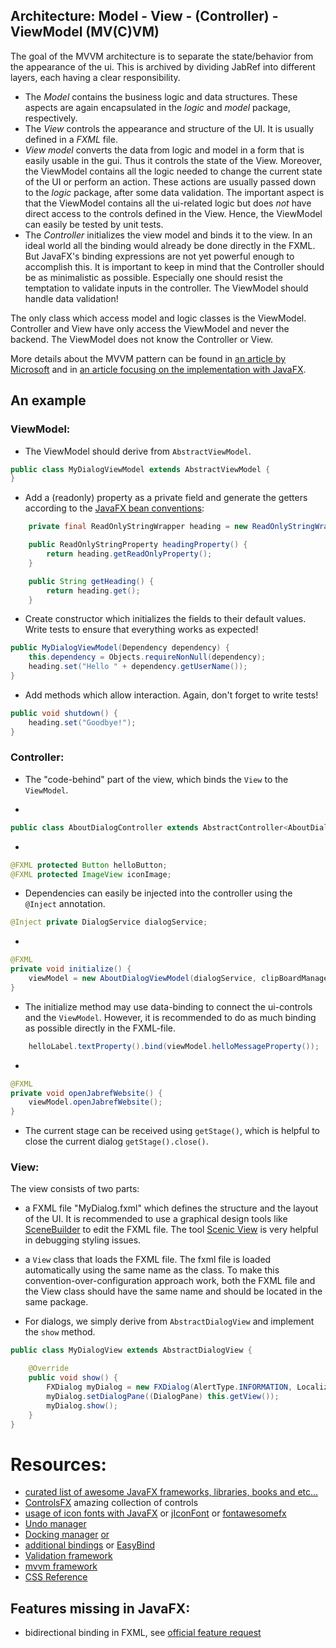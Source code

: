 ## Architecture: Model - View - (Controller) - ViewModel  (MV(C)VM)
The goal of the MVVM architecture is to separate the state/behavior from the appearance of the ui. 
This is archived by dividing JabRef into different layers, each having a clear responsibility.
- The _Model_ contains the business logic and data structures. These aspects are again encapsulated in the _logic_ and _model_ package, respectively.
- The _View_ controls the appearance and structure of the UI. It is usually defined in a _FXML_ file. 
- _View model_ converts the data from logic and model in a form that is easily usable in the gui. Thus it controls the state of the View. Moreover, the ViewModel contains all the logic needed to change the current state of the UI or perform an action. These actions are usually passed down to the _logic_ package, after some data validation. The important aspect is that the ViewModel contains all the ui-related logic but does *not* have direct access to the controls defined in the View. Hence, the ViewModel can easily be tested by unit tests.
- The _Controller_ initializes the view model and binds it to the view. In an ideal world all the binding would already be done directly in the FXML. But JavaFX's binding expressions are not yet powerful enough to accomplish this. It is important to keep in mind that the Controller should be as minimalistic as possible. Especially one should resist the temptation to validate inputs in the controller. The ViewModel should handle data validation!

The only class which access model and logic classes is the ViewModel. Controller and View have only access the ViewModel and never the backend. The ViewModel does not know the Controller or View.

More details about the MVVM pattern can be found in [an article by Microsoft](https://msdn.microsoft.com/en-us/magazine/dd419663.aspx) and in [an article focusing on the implementation with JavaFX](http://blog.buildpath.de/javafx-decouple-the-view-and-its-behavior-to-create-a-testable-ui/).

## An example
### ViewModel:
- The ViewModel should derive from `AbstractViewModel`.
````java
public class MyDialogViewModel extends AbstractViewModel {
}
````
- Add a (readonly) property as a private field and generate the getters according to the [JavaFX bean conventions](https://docs.oracle.com/javafx/2/binding/jfxpub-binding.htm):
````java
    private final ReadOnlyStringWrapper heading = new ReadOnlyStringWrapper();

    public ReadOnlyStringProperty headingProperty() {
        return heading.getReadOnlyProperty();
    }

    public String getHeading() {
        return heading.get();
    }
````
- Create constructor which initializes the fields to their default values. Write tests to ensure that everything works as expected!
````java
public MyDialogViewModel(Dependency dependency) {
    this.dependency = Objects.requireNonNull(dependency);
    heading.set("Hello " + dependency.getUserName());
}
````
- Add methods which allow interaction. Again, don't forget to write tests!
````java
public void shutdown() {
    heading.set("Goodbye!");
}
````
### Controller:
- The "code-behind" part of the view, which binds the `View` to the `ViewModel`.

- 
````java
public class AboutDialogController extends AbstractController<AboutDialogViewModel>
````
- 
````java
@FXML protected Button helloButton;
@FXML protected ImageView iconImage;
````
- Dependencies can easily be injected into the controller using the `@Inject` annotation.
````java
@Inject private DialogService dialogService;
````
- 
````java
@FXML
private void initialize() {
    viewModel = new AboutDialogViewModel(dialogService, clipBoardManager, buildInfo);
}
````
- The initialize method may use data-binding to connect the ui-controls and the `ViewModel`. However, it is recommended to do as much binding as possible directly in the FXML-file.
````java
    helloLabel.textProperty().bind(viewModel.helloMessageProperty());
````

- 
````java
@FXML
private void openJabrefWebsite() {
    viewModel.openJabrefWebsite();
}
````

- The current stage can be received using `getStage()`, which is helpful to close the current dialog `getStage().close()`.

### View:
The view consists of two parts:
- a FXML file "MyDialog.fxml" which defines the structure and the layout of the UI. It is recommended to use a graphical design tools like [SceneBuilder](http://gluonhq.com/labs/scene-builder/) to edit the FXML file. The tool [Scenic View](http://fxexperience.com/scenic-view/) is very helpful in debugging styling issues.
- a `View` class that loads the FXML file. The fxml file is loaded automatically using the same name as the class. To make this convention-over-configuration approach work, both the FXML file and the View class should have the same name and should be located in the same package.

- For dialogs, we simply derive from `AbstractDialogView` and implement the `show` method.
````java
public class MyDialogView extends AbstractDialogView {

    @Override
    public void show() {
        FXDialog myDialog = new FXDialog(AlertType.INFORMATION, Localization.lang("My first dialog"));
        myDialog.setDialogPane((DialogPane) this.getView());
        myDialog.show();
    }
}
````

# Resources:
- [curated list of awesome JavaFX frameworks, libraries, books and etc...](https://github.com/mhrimaz/AwesomeJavaFX)
- [ControlsFX](http://fxexperience.com/controlsfx/features/) amazing collection of controls
- [usage of icon fonts with JavaFX](http://aalmiray.github.io/ikonli/#_javafx) or [jIconFont](https://github.com/jIconFont/jiconfont-google_material_design_icons) or [fontawesomefx](https://bitbucket.org/Jerady/fontawesomefx/)
- [Undo manager](https://github.com/TomasMikula/UndoFX)
- [Docking manager](https://github.com/alexbodogit/AnchorFX) [or](https://github.com/RobertBColton/DockFX)
- [additional bindings](https://github.com/lestard/advanced-bindings) or [EasyBind](https://github.com/TomasMikula/EasyBind)
- [Validation framework](https://github.com/sialcasa/mvvmFX/wiki/Validation)
- [mvvm framework](https://github.com/sialcasa/mvvmFX/wiki)
- [CSS Reference](http://docs.oracle.com/javafx/2/api/javafx/scene/doc-files/cssref.html)

## Features missing in JavaFX:
- bidirectional binding in FXML, see [official feature request](https://bugs.openjdk.java.net/browse/JDK-8090665)